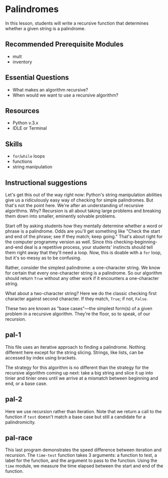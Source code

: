 # Palindromes
In this lesson, students will write a recursive function that determines whether
a given string is a palindrome.

## Recommended Prerequisite Modules
* mult
* inventory

## Essential Questions
* What makes an algorithm recursive?
* When would we want to use a recursive algorithm?

## Resources
* Python v.3.x
* IDLE or Terminal

## Skills
* `for`/`while` loops
* functions
* string manipulation

## Instructional suggestions
Let's get this out of the way right now: Python's string manipulation abilities
give us a ridiculously easy way of checking for simple palindromes. But that's
not the point here. We're after an understanding of recursive algorithms. Why?
Recursion is all about taking large problems and breaking them down into
smaller, eminently solvable problems.

Start off by asking students how they mentally determine whether a word or
phrase is a palindrome. Odds are you'll get something like "Check the start and
end of the phrase; see if they match; keep going." That's about right for the
computer programmy version as well. Since this checking-beginning-and-end deal
is a repetitive process, your students' instincts should tell them right away
that they'll need a loop. Now, this is doable with a `for` loop, but it's so
messy as to be confusing.

Rather, consider the simplest palindrome: a one-character string. We know for
certain that every one-character string is a palindrome. So our algorithm should
return `True` without any other work if it encounters a one-character string.

What about a two-character string? Here we do the classic checking first
character against second character. If they match, `True`; if not, `False`.

These two are known as "base cases"—the simplest form(s) of a given problem in
a recursive algorithm. They're the floor, so to speak, of our recursion.

## pal-1
This file uses an iterative approach to finding a palindrome. Nothing different
here except for the string slicing. Strings, like lists, can be accessed by index using brackets.

The strategy for this algorithm is no different than the strategy for the recursive algorithm coming up next: take a big string and slice it up into tinier and  tinier ones until we arrive at a mismatch between beginning and end, or a base case.

## pal-2
Here we use recursion rather than iteration. Note that we return a call to the function if `test` doesn't match a base case but still a candidate for a palindromicity.

## pal-race
This last program demonstrates the speed difference between iteration and recursion. The `time-test` function takes 3 arguments: a function to test, a label for the function, and the argument to pass to the function. Using the `time` module, we measure the time elapsed between the start and end of the function. 
